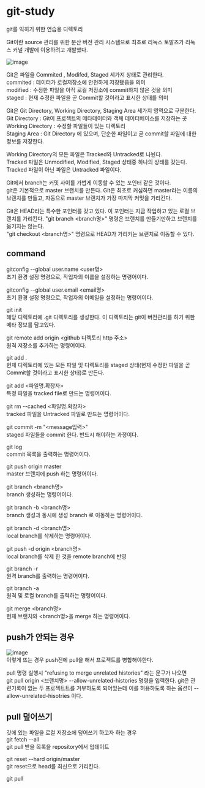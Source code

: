 # git-study
git를 익히기 위한 연습용 디렉토리

Git이란 source 관리를 위한 분산 버전 관리 시스템으로 최초로 리눅스 토발즈가 리눅스 커널 개발에 이용하려고 개발했다.  

![image](https://user-images.githubusercontent.com/79975172/124390198-6ef4d680-dd25-11eb-8470-5f9a2ad056b3.png)

Git은 파일을 Commited , Modifed, Staged 세가지 상태로 관리한다.  
commited : 데이터가 로컬저장소에 안전하게 저장됐음을 의미  
modified : 수정한 파일을 아직 로컬 저장소에 commit하지 않은 것을 의미  
staged : 현재 수정한 파일을 곧 Commit할 것이라고 표시한 상태를 의미  

Git은 Git Directory, Working Directory, Staging Area 세가지 영역으로 구분한다.  
Git Directory : Git이 프로젝트의 메타데이터와 객체 데이터베이스를 저장하는 곳  
Working Directory : 수정할 파일들이 있는 디렉토리  
Staging Area : Git Directory 에 있으며, 단순한 파일이고 곧 commit할 파일에 대한 정보를 저장한다.  

Working Directory의 모든 파일은 Tracked와 Untracked로 나뉜다.  
Tracked 파일은 Unmodified, Modified, Staged 상태중 하나의 상태를 갖는다.  
Tracked 파일이 아닌 파일은 Untracked 파일이다.  

Git에서 branch는 커밋 사이를 가볍게 이동할 수 있는 포인터 같은 것이다.  
git은 기본적으로 master 브랜치를 만든다. Git은 최초로 커심하면 master라는 이름의 브랜치를 만들고, 자동으로 master 브랜치가 가장 마지막 커밋을 가리킨다.  
  
Git은 HEAD라는 특수한 포인터를 갖고 있다. 이 포인터는 지금 작업하고 있는 로컬 브랜치를 가리킨다. "git branch <branch명>" 명령은 브랜치를 만들기만하고 브랜치를 옮기지는 않는다.  
"git checkout <branch명>" 명령으로 HEAD가 가리키는 브랜치로 이동할 수 있다.  
  
## command
gitconfig --global user.name <user명>  
초기 환경 설정 명령으로, 작업자의 이름을 설정하는 명령어이다.  
  
gitconfig --global user.email <email명>  
초기 환경 설정 명령으로, 작업자의 이메일을 설정하는 명령어이다.  
  
git init  
해당 디렉토리에 .git 디렉토리를 생성한다. 이 디렉토리는 git이 버전관리를 하기 위한 메타 정보를 담고있다.  

git remote add origin <github 디렉토리 http 주소>   
원격 저장소를 추가하는 명령어이다.  
   
git add .  
현재 디렉토리에 있는 모든 파일 및 디렉토리를 staged 상태(현재 수정한 파일을 곧 Commit할 것이라고 표시한 상태)로 만든다.  
  
git add <파일명.확장자>  
특정 파일을 tracked file로 만드는 명령어이다.
  
git rm --cached <파일명.확장자>  
tracked 파일을 Untracked 파일로 만드는 명령어이다.  
  
git commit -m "<message입력>"  
staged 파일들을 commit 한다. 반드시 해야하는 과정이다.  

git log  
commit 목록을 출력하는 명령어이다.  
   
git push origin master  
master 브랜치에 push 하는 명령어이다. 
  
git branch <branch명>   
branch 생성하는 명령어이다.  
  
git branch -b <branch명>  
branch 생성과 동시에 생성 branch 로 이동하는 명령어이다.  
  
git branch -d <branch명>  
local branch를 삭제하는 명령어이다.  
  
git push -d origin <branch명>  
local branch를 삭제 한 것을 remote branch에 반영
  
git branch -r  
원격 branch를 출력하는 명령어이다.  
  
git branch -a  
원격 및 로컬 branch를 출력하는 명령어이다.  
  
git merge <branch명>  
현재 브랜치와 <branch명>을 merge 하는 명령어이다.

## push가 안되는 경우
![image](https://user-images.githubusercontent.com/79975172/124391320-09a3e400-dd2b-11eb-86b5-63e1c31f46dc.png)  
이렇게 뜨는 경우 push전에 pull을 해서 프로젝트를 병합해야한다.

pull 명령 실행시 "refusing to merge unrelated histories" 라는 문구가 나오면  
git pull origin <브랜치명> --allow-unrelated-histories
명령을 입력한다. 
git은 관련기록이 없는 두 프로젝트트를 거부하도록 되어있는데 이를 허용하도록 하는 옵션이 --allow-unrelated-hisotries 이다.

## pull 덮어쓰기
깃에 있는 파일을 로컬 저장소에 덮어쓰기 하고자 하는 경우  
git fetch --all   
git pull 받을 목록을 repository에서 업데이트  
  
git reset --hard origin/master  
git reset으로 head를 최신으로 가리킨다.    
  
git pull  
